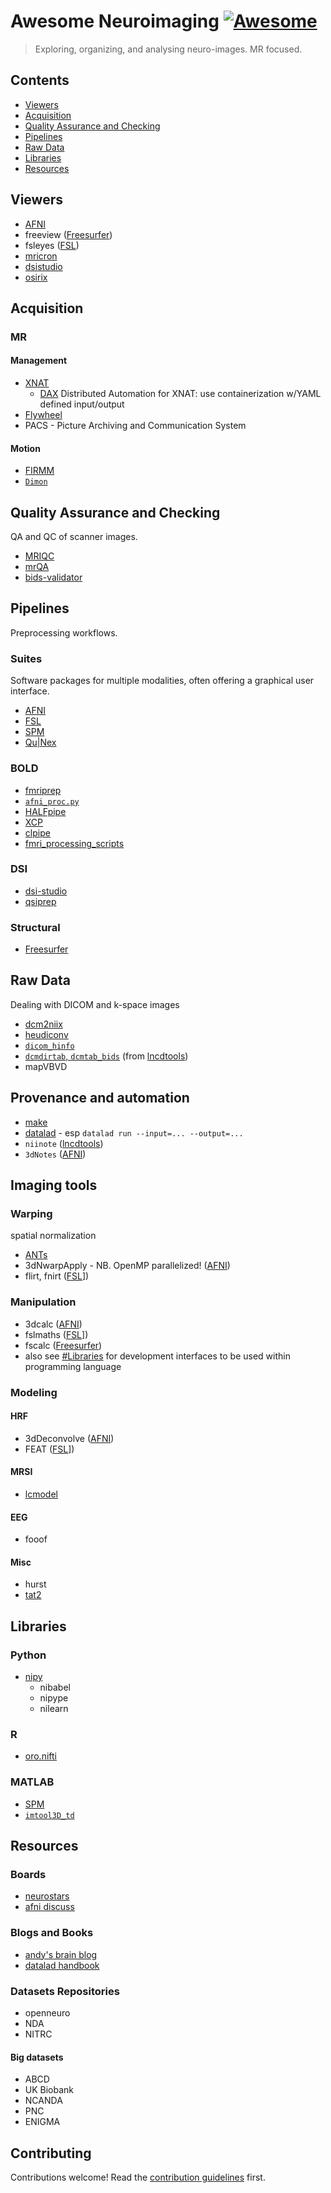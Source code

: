 # Awesome Neuroimaging [![Awesome](https://awesome.re/badge.svg)](https://awesome.re)

> Exploring, organizing, and analysing neuro-images. MR focused.


## Contents

- [Viewers](#viewers)
- [Acquisition](#acquistion)
- [Quality Assurance and Checking](#mri-pipelines)
- [Pipelines](#pipelines)
- [Raw Data](#raw-data)
- [Libraries](#libraries)
- [Resources](#resources)


## Viewers
 - [AFNI](https://afni.nimh.nih.gov/)
 - freeview ([Freesurfer](https://freesurfer.net/))
 - fsleyes  ([FSL](https://fsl.fmrib.ox.ac.uk/fsl/fslwiki))
 - [mricron](https://www.nitrc.org/projects/mricron)
 - [dsistudio](https://dsi-studio.labsolver.org/)
 - [osirix](https://www.osirix-viewer.com/)

## Acquisition
### MR
#### Management
- [XNAT](https://www.xnat.org/)
  - [DAX](https://github.com/VUIIS/dax) Distributed Automation for XNAT: use containerization w/YAML defined input/output
- [Flywheel](flywheel.io)
- PACS - Picture Archiving and Communication System

#### Motion
- [FIRMM](https://firmm.readthedocs.io)
- [`Dimon`](https://afni.nimh.nih.gov/pub/dist/doc/program_help/Dimon.html)


## Quality Assurance and Checking

QA and QC of scanner images.

- [MRIQC](https://mriqc.readthedocs.io/)
- [mrQA](https://github.com/Open-Minds-Lab/mrQA)
- [bids-validator](https://github.com/bids-standard/bids-validator/)

## Pipelines

Preprocessing workflows.

### Suites
Software packages for multiple modalities, often offering a graphical user interface.

 - [AFNI](https://afni.nimh.nih.gov/)
 - [FSL](https://fsl.fmrib.ox.ac.uk/fsl/fslwiki)
 - [SPM](https://www.fil.ion.ucl.ac.uk/spm/)
 - [Qu|Nex](https://qunex.yale.edu/)


### BOLD

- [fmriprep](fmriprep.org/)
- [`afni_proc.py`](https://afni.nimh.nih.gov/pub/dist/doc/program_help/afni_proc.py.html)
- [HALFpipe](https://github.com/HALFpipe/HALFpipe)
- [XCP](https://xcpengine.readthedocs.io/)
- [clpipe](https://clpipe.readthedocs.io/en/latest/)
- [fmri_processing_scripts](https://github.com/LabNeuroCogDevel/fmri_processing_scripts)

### DSI

- [dsi-studio](https://dsi-studio.labsolver.org/)
- [qsiprep](https://qsiprep.readthedocs.io/)

### Structural
- [Freesurfer](https://freesurfer.net/)


## Raw Data

Dealing with DICOM and k-space images

- [dcm2niix](https://github.com/rordenlab/dcm2niix)
- [heudiconv](https://github.com/nipy/heudiconv/)
- [`dicom_hinfo`](https://afni.nimh.nih.gov/pub/dist/doc/program_help/dicom_hinfo.html)
- [`dcmdirtab`, `dcmtab_bids`](https://lncd.github.io/lncdtools/BIDS/) (from [lncdtools](https://github.com/lncd/lncdtools/))
- mapVBVD

## Provenance and automation

- [make](https://www.frontiersin.org/articles/10.3389/fninf.2016.00002/full)
- [datalad](https://handbook.datalad.org/) - esp `datalad run --input=... --output=...`
- `niinote` ([lncdtools](https://github.com/lncd/lncdtools/))
- `3dNotes` ([AFNI](https://afni.nimh.nih.gov/))

## Imaging tools

### Warping
spatial normalization

- [ANTs](http://stnava.github.io/ANTs/)
- 3dNwarpApply - NB. OpenMP parallelized! ([AFNI](https://afni.nimh.nih.gov/))
- flirt, fnirt ([FSL](https://fsl.fmrib.ox.ac.uk/fsl/fslwiki)])

### Manipulation

- 3dcalc ([AFNI](https://afni.nimh.nih.gov/))
- fslmaths ([FSL](https://fsl.fmrib.ox.ac.uk/fsl/fslwiki)])
- fscalc ([Freesurfer](https://freesurfer.net/))
- also see [#Libraries](#libraries) for development interfaces to be used within programming language


### Modeling

#### HRF
- 3dDeconvolve ([AFNI](https://afni.nimh.nih.gov/))
- FEAT ([FSL](https://fsl.fmrib.ox.ac.uk/fsl/fslwiki)])

#### MRSI
- [lcmodel](https://github.com/schorschinho/LCModel)

#### EEG
- fooof

#### Misc
- hurst
- [tat2](https://lncd.github.io/lncdtools/tat2/)

## Libraries

### Python

- [nipy](https://nipy.org/)
    - nibabel
    - nipype
    - nilearn

### R
- [oro.nifti](https://github.com/bjw34032/oro.nifti)

### MATLAB

- [SPM](https://www.fil.ion.ucl.ac.uk/spm/)
- [`imtool3D_td`](https://github.com/tanguyduval/imtool3D_td)

## Resources

### Boards
- [neurostars](https://neurostars.org/)
- [afni discuss](https://discuss.afni.nimh.nih.gov)

### Blogs and Books

- [andy's brain blog](andysbrainblog.com/)
- [datalad handbook](https://handbook.datalad.org/)

### Datasets Repositories

- openneuro
- NDA
- NITRC

#### Big datasets
- ABCD
- UK Biobank
- NCANDA
- PNC
- ENIGMA

## Contributing

Contributions welcome! Read the [contribution guidelines](contributing.md) first.
